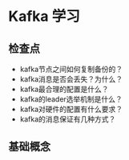 # Kafka 学习

## 检查点

* kafka节点之间如何复制备份的？
* kafka消息是否会丢失？为什么？
* kafka最合理的配置是什么？
* kafka的leader选举机制是什么？
* kafka对硬件的配置有什么要求？
* kafka的消息保证有几种方式？

## 基础概念